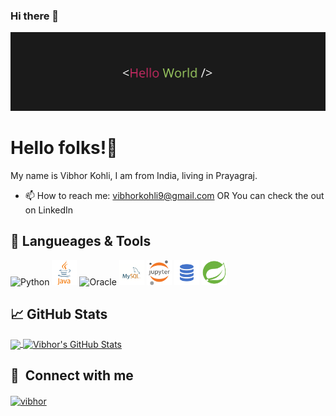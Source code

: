 ### Hi there 👋

<!--
**vibhorkohli9/vibhorkohli9** is a ✨ _special_ ✨ repository because its `README.md` (this file) appears on your GitHub profile.

Here are some ideas to get you started:

- 🔭 I’m currently working on ...
- 🌱 I’m currently learning ...
- 👯 I’m looking to collaborate on ...
- 🤔 I’m looking for help with ...
- 💬 Ask me about ...
- 📫 How to reach me: ...
- 😄 Pronouns: ...
- ⚡ Fun fact: ...
-->


<!--
**tripathivenkteshwar/tripathivenkteshwar** is a ✨ _special_ ✨ repository because its `README.md` (this file) appears on your GitHub profile.

Here are some ideas to get you started:

- 🔭 I’m currently working on ...
- 🌱 I’m currently learning ...
- 👯 I’m looking to collaborate on ...
- 🤔 I’m looking for help with ...
- 💬 Ask me about ...
- 📫 How to reach me: ...
- 😄 Pronouns: ...
- ⚡ Fun fact: ...
-->
![Header](https://github.com/AashimaAhuja/AashimaAhuja/blob/main/images/banner.png)

# Hello folks!👋

My name is Vibhor Kohli, I am from India, living in Prayagraj.

- 📫 How to reach me: vibhorkohli9@gmail.com OR You can check the out on LinkedIn

## 🔧 Langueages & Tools
<p align='left'>
  <img src="https://upload.wikimedia.org/wikipedia/commons/c/c3/Python-logo-notext.svg" alt="Python" width="40" height="40"/>
  <img src='https://raw.githubusercontent.com/github/explore/5b3600551e122a3277c2c5368af2ad5725ffa9a1/topics/java/java.png' alt="Java" width="40" height="40">
  <img src='https://upload.wikimedia.org/wikipedia/commons/3/38/AWS_Simple_Icons_Database_Amazon_RDS_Oracle_DB_Instance.svg' height='40' width='auto' alt="Oracle">
   <img src="https://raw.githubusercontent.com/github/explore/80688e429a7d4ef2fca1e82350fe8e3517d3494d/topics/mysql/mysql.png" alt="MySql" width="auto" height="40"/>
   <img src="https://raw.githubusercontent.com/github/explore/80688e429a7d4ef2fca1e82350fe8e3517d3494d/topics/jupyter-notebook/jupyter-notebook.png" alt="jupyter" width="40" height="40">
     <img src="https://raw.githubusercontent.com/github/explore/80688e429a7d4ef2fca1e82350fe8e3517d3494d/topics/sql/sql.png" alt="Sql" width="auto" height="40"/>
     <img src="https://raw.githubusercontent.com/github/explore/80688e429a7d4ef2fca1e82350fe8e3517d3494d/topics/spring-boot/spring-boot.png" alt="spring-boot" width="auto" height="40"/>
</p>


## &#x1f4c8; GitHub Stats

<a href="https://github.com/vibhorkohli9/vibhorkohli9">
  <img align="center" src="https://github-readme-stats.vercel.app/api/top-langs/?username=vibhorkohli9&title_color=ffffff&text_color=c9cacc&icon_color=2bbc8a&bg_color=1d1f21&langs_count=4" />
</a>
<a href="https://github.com/vibhorkohli9/vibhorkohli9">
  <img align="center" src="https://github-readme-stats.vercel.app/api?username=vibhorkohli9&show_icons=true&line_height=27&count_private=true&title_color=ffffff&text_color=c9cacc&icon_color=2bbc8a&bg_color=1d1f21" alt="Vibhor's GitHub Stats" />
</a>

## 🔗 &nbsp;**Connect with me**
<p align="left">
<a href="https://in.linkedin.com/in/vibhorkohli" target="blank"><img align="center" src="https://raw.githubusercontent.com/rahuldkjain/github-profile-readme-generator/master/src/images/icons/Social/linked-in-alt.svg" alt="vibhor" height="30" width="40" /></a>


[1.1]: https://i.imgur.com/Vahbdkj.png (linkedin icon)
